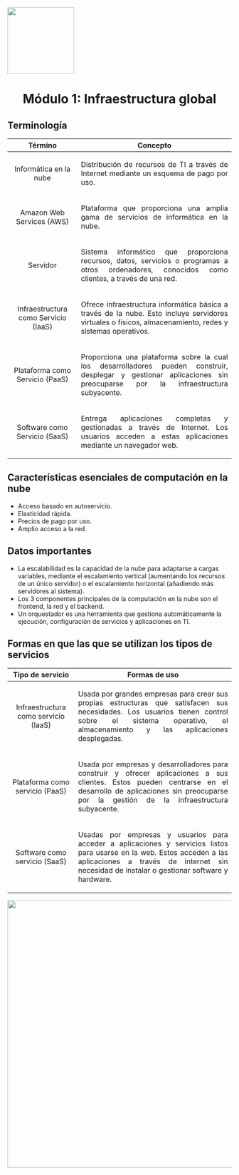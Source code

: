 <p align="left">
  <img src="https://semanadelcannabis.cayetano.edu.pe/assets/img/logo-upch.png" width="150">
  <h1 align="center">Módulo 1: Infraestructura global</h1>
</p>

## Terminología
| Término | Concepto |
| :------------: | :------------: |
| Informática en la nube | <p align="justify">Distribución de recursos de TI a través de Internet mediante un esquema de pago por uso.</p>|
| Amazon Web Services (AWS) | <p align="justify">Plataforma que proporciona una amplia gama de servicios de informática en la nube.</p>|
| Servidor | <p align="justify">Sistema informático que proporciona recursos, datos, servicios o programas a otros ordenadores, conocidos como clientes, a través de una red.</p>|
| Infraestructura como Servicio (IaaS)  | <p align="justify">Ofrece infraestructura informática básica a través de la nube. Esto incluye servidores virtuales o físicos, almacenamiento, redes y sistemas operativos.</p>  |
| Plataforma como Servicio (PaaS)  | <p align="justify">Proporciona una plataforma sobre la cual los desarrolladores pueden construir, desplegar y gestionar aplicaciones sin preocuparse por la infraestructura subyacente.</p> |
| Software como Servicio (SaaS)  | <p align="justify">Entrega aplicaciones completas y gestionadas a través de Internet. Los usuarios acceden a estas aplicaciones mediante un navegador web.</p> |

## Características esenciales de computación en la nube
- Acceso basado en autoservicio.
- Elasticidad rápida.
- Precios de pago por uso.
- Amplio acceso a la red.

## Datos importantes
- La escalabilidad es la capacidad de la nube para adaptarse a cargas variables, mediante el escalamiento vertical (aumentando los recursos de un único servidor) o el escalamiento horizontal (añadiendo más servidores al sistema).
- Los 3 componentes principales de la computación en la nube son el frontend, la red y el backend.
- Un orquestador es una herramienta que gestiona automáticamente la ejecución, configuración de servicios y aplicaciones en TI.

## Formas en que las que se utilizan los tipos de servicios
|  Tipo de servicio | Formas de uso |
| :------------: | :------------: |
| Infraestructura como servicio (IaaS)  | <p align="justify">Usada por grandes empresas para crear sus propias estructuras que satisfacen sus necesidades. Los usuarios tienen control sobre el sistema operativo, el almacenamiento y las aplicaciones desplegadas.</p>  |
| Plataforma como servicio (PaaS)  | <p align="justify">Usada por empresas y desarrolladores para construir y ofrecer aplicaciones a sus clientes. Estos pueden centrarse en el desarrollo de aplicaciones sin preocuparse por la gestión de la infraestructura subyacente.</p>  |
| Software como servicio (SaaS)  | <p align="justify">Usadas por empresas y usuarios para acceder a aplicaciones y servicios listos para usarse en la web. Estos acceden a las aplicaciones a través de internet sin necesidad de instalar o gestionar software y hardware.</p>  |

<p align= "center">
  <img src="https://github.com/EdwinJaraOFC/CDRPersonal/assets/150296803/f0d35031-ecf6-42bf-b4c0-9cc5a6451447" width="600">
</p>
